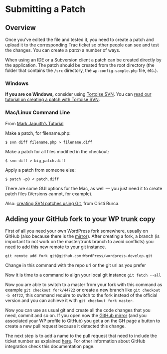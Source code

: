 # Submitting a Patch

## Overview

Once you’ve edited the file and tested it, you need to create a patch and upload it to the corresponding Trac ticket so other people can see and test the changes. You can create a *patch* a number of ways.

When using an IDE or a Subversion client a patch can be created directly by the application. The patch should be created from the root directory (the folder that contains the `/src` directory, the `wp-config-sample.php` file, etc.).

### Windows

**If you are on Windows,** consider using [Tortoise SVN](http://tortoisesvn.net/). You can [read our tutorial on creating a patch with Tortoise SVN](https://make.wordpress.org/core/handbook/tutorials/working-with-patches/#creating-a-patch-with-tortoisesvn).

### Mac/Linux Command Line

From [Mark Jaquith’s Tutorial](http://markjaquith.wordpress.com/2005/11/02/my-wordpress-toolbox/)

Make a patch, for filename.php:

`$ svn diff filename.php > filename.diff`

Make a patch for all files modified in the checkout:

`$ svn diff > big_patch.diff`

Apply a patch from someone else:

`$ patch -p0 < patch.diff`

There are some GUI options for the Mac, as well — you just need it to create patch files (Versions cannot, for example).

Also: [creating SVN patches using Git](http://scribu.net/wordpress/svn-patches-from-git.html), from Cristi Burca.

## Adding your GitHub fork to your WP trunk copy

First of all you need your own WordPress fork somewhere, usually on GitHub (also because there is the [mirror](http://github.com/wordpress/wordpress-develop)). After creating a fork, a branch (is important to not work on the master/trunk branch to avoid conflicts) you need to add this new remote to your git instance.

`git remote add fork git@github.com:WordPress/wordpress-develop.git`

Change in this command with the repo url or the git url as you prefer

Now it is time to a command to align your local git instance `git fetch --all`

Now you are able to switch to a master from your fork with this command as example `git checkout fork/44722` or create a new branch like `git checkout -b 44722`, this command require to switch to the fork instead of the official version and you can achieve it with `git checkout fork master`.

Now you can use as usual git and create all the code changes that you need, commit and so on. If you open now the [GitHub mirror](https://github.com/wordpress/wordpress-develop) (and you associated your WP profile to GitHub) you get a on the GH page a button to create a new pull request because it detected this change.

The next step is to add a name to the pull request that need to include the ticket number as explained [here](https://make.wordpress.org/core/handbook/contribute/git/github-pull-requests-for-code-review/). For other information about GitHub integration check this documentation page.